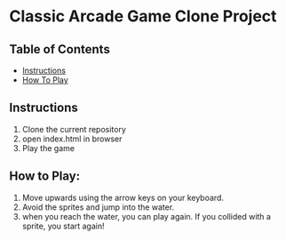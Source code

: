 # Classic Arcade Game Clone Project

## Table of Contents

- [Instructions](#instructions)
- [How To Play](#how-to-play)

## Instructions

1. Clone the current repository
2. open index.html in browser
3. Play the game

## How to Play:

1. Move upwards using the arrow keys on your keyboard.
2. Avoid the sprites and jump into the water.
3. when you reach the water, you can play again. If you collided with a sprite, you start again!
